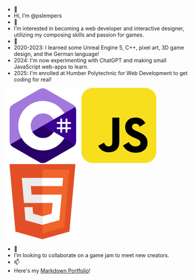 - 👋 
- Hi, I’m @pslempers
- 👀
- I’m interested in becoming a web developer and interactive designer, utilizing my composing skills and passion for games.
- 🌱
- 2020-2023: I learned some Unreal Engine 5, C++, pixel art, 3D game design, and the German language!
- 2024: I'm now experimenting with ChatGPT and making small JavaScript web-apps to learn.
- 2025: I'm enrolled at Humber Polytechnic for Web Development to get coding for real!

![csharp](/images/csharp-logo.png)
![javascript](/images/javascript-logo.png)
![html5](/images/html5-logo.png)

- 💞️
- I’m looking to collaborate on a game jam to meet new creators.
- 📫
- Here's my [Markdown Portfolio](https://pslempers.github.io/markdown-portfolio)!

<!---
Pslempers/Pslempers is a ✨ special ✨ repository because its `README.md` (this file) appears on your GitHub profile.
You can click the Preview link to take a look at your changes.
--->
